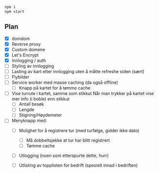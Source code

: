 ```Bash
npm i
npm start
```

## Plan

  - [x] domdom
  - [x] Reverse proxy
  - [x] Custom domene
  - [x] Let's Encrypt
  - [x] Innlogging / auth
  - [ ] Styling av innlogging
  - [ ] Lasting av kart etter innlogging uten å måtte refreshe siden (sært)
  - [ ] Flybilder
  - [ ] Service worker med masse caching (da også offline)
    - [ ] Knapp på kartet for å tømme cache
  - [ ] Vise turrute i kartet, samme som stikkut Når man trykker på kartet vise mer info (i boble) enn stikkut
    - [ ] Antall besøk
    - [ ] Lengde
    - [ ] Stigning/Høydemeter
  - [ ] Menyknapp med:
    - [ ] Mulighet for å registrere tur (med turfølge, gidder ikke dato)
      - [ ] Må dobbeltsjekke at tur har blitt registrert
      - [ ] Tømme cache
    - [ ] Utlogging (noen som etterspurte dette, hurr)
    - [ ] Utlisting av topplisten for bedrift (spesielt innad i bedriften)


